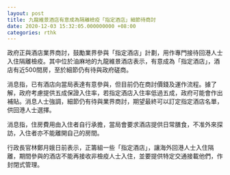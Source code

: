 ```yaml
---
layout: post
title: 九龍維景酒店有意成為隔離檢疫「指定酒店」細節待商討
date: 2020-12-03 15:32:05.000000000 +08:00
categories: rthk
---
```


政府正與酒店業界商討，鼓勵業界參與「指定酒店」計劃，用作專門接待回港人士入住隔離檢疫。其中位於油麻地的九龍維景酒店表示，有意成為「指定酒店」，酒店有近500間房，至於細節仍有待與政府磋商。

消息指，已有酒店向當局表達有意參與，但目前仍在商討價錢及運作流程。據了解，政府考慮提供五成保證入住率，若指定酒店入住率低過五成，政府可能會作出補貼。消息人士強調，細節仍有待與業界商討，期望最終可以訂定指定酒店名單，供回港人士選擇。

消息指，住房費用由入住者自行承擔，當局會要求酒店提供日常膳食，不准外來探訪，入住者亦不能離開自己的房間。

行政長官林鄭月娥日前表示，正籌組一些「指定酒店」，讓海外回港人士入住隔離，期間參與的酒店不能再接收非檢疫人士入住，並要提供特定交通接載他們，作封閉式管理。
